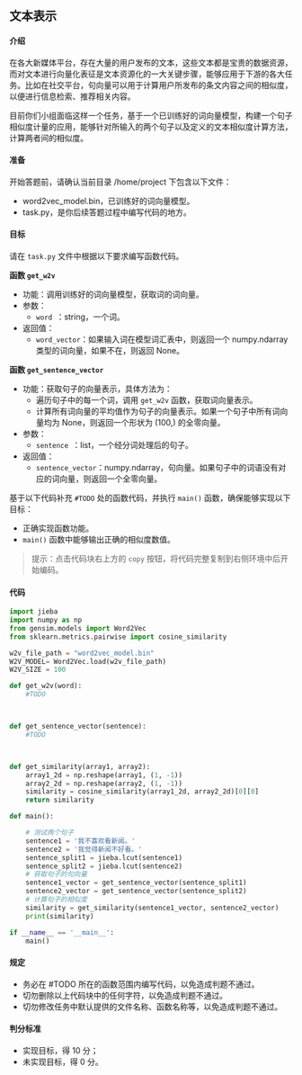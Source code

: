 ## 文本表示

#### 介绍

在各大新媒体平台，存在大量的用户发布的文本，这些文本都是宝贵的数据资源，而对文本进行向量化表征是文本资源化的一大关键步骤，能够应用于下游的各大任务。比如在社交平台，句向量可以用于计算用户所发布的条文内容之间的相似度，以便进行信息检索、推荐相关内容。

目前你们小组面临这样一个任务，基于一个已训练好的词向量模型，构建一个句子相似度计量的应用，能够针对所输入的两个句子以及定义的文本相似度计算方法，计算两者间的相似度。

#### 准备

开始答题前，请确认当前目录 /home/project 下包含以下文件：

- word2vec_model.bin，已训练好的词向量模型。
- task.py，是你后续答题过程中编写代码的地方。

#### 目标

请在 `task.py` 文件中根据以下要求编写函数代码。 

**函数 `get_w2v`**

- 功能：调用训练好的词向量模型，获取词的词向量。
- 参数：
  - `word `：string，一个词。
- 返回值：
  - `word_vector`：如果输入词在模型词汇表中，则返回一个 numpy.ndarray 类型的词向量，如果不在，则返回 None。

**函数 `get_sentence_vector`**

- 功能：获取句子的向量表示，具体方法为：
  - 遍历句子中的每一个词，调用 `get_w2v` 函数，获取词向量表示。
  - 计算所有词向量的平均值作为句子的向量表示。如果一个句子中所有词向量均为 None，则返回一个形状为 (100,) 的全零向量。
- 参数：
  - `sentence `：list，一个经分词处理后的句子。
- 返回值：
  - `sentence_vector`：numpy.ndarray，句向量。如果句子中的词语没有对应的词向量，则返回一个全零向量。

基于以下代码补充 `#TODO` 处的函数代码，并执行 `main()` 函数，确保能够实现以下目标：

- 正确实现函数功能。
- `main()` 函数中能够输出正确的相似度数值。

> 提示：点击代码块右上方的 `copy` 按钮，将代码完整复制到右侧环境中后开始编码。

#### 代码

```Python
import jieba
import numpy as np
from gensim.models import Word2Vec
from sklearn.metrics.pairwise import cosine_similarity

w2v_file_path = "word2vec_model.bin"
W2V_MODEL= Word2Vec.load(w2v_file_path)
W2V_SIZE = 100

def get_w2v(word):
    #TODO



def get_sentence_vector(sentence):
    #TODO



def get_similarity(array1, array2):
    array1_2d = np.reshape(array1, (1, -1))
    array2_2d = np.reshape(array2, (1, -1))
    similarity = cosine_similarity(array1_2d, array2_2d)[0][0]
    return similarity

def main():

    # 测试两个句子
    sentence1 = '我不喜欢看新闻。'
    sentence2 = '我觉得新闻不好看。'
    sentence_split1 = jieba.lcut(sentence1)
    sentence_split2 = jieba.lcut(sentence2)
    # 获取句子的句向量
    sentence1_vector = get_sentence_vector(sentence_split1)
    sentence2_vector = get_sentence_vector(sentence_split2)
    # 计算句子的相似度
    similarity = get_similarity(sentence1_vector, sentence2_vector)
    print(similarity) 

if __name__ == '__main__':
    main()
```

#### 规定

- 务必在 #TODO 所在的函数范围内编写代码，以免造成判题不通过。
- 切勿删除以上代码块中的任何字符，以免造成判题不通过。
- 切勿修改任务中默认提供的文件名称、函数名称等，以免造成判题不通过。

#### 判分标准

- 实现目标，得 10 分；
- 未实现目标，得 0 分。